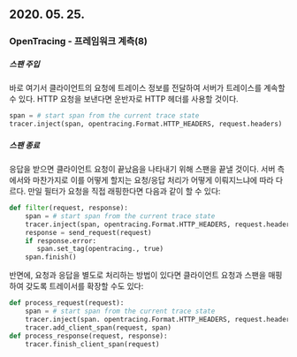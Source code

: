 ## 2020. 05. 25.

### OpenTracing - 프레임워크 계측(8)

##### 스팬 주입

바로 여기서 클라이언트의 요청에 트레이스 정보를 전달하여 서버가 트레이스를 계속할 수 있다. HTTP 요청을 보낸다면 운반자로 HTTP 헤더를 사용할 것이다.

```python
span = # start span from the current trace state
tracer.inject(span, opentracing.Format.HTTP_HEADERS, request.headers)
```

##### 스팬 종료

응답을 받으면 클라이언트 요청이 끝났음을 나타내기 위해 스팬을 끝낼 것이다. 서버 측에서와 마찬가지로 이를 어떻게 할지는 요청/응답 처리가 어떻게 이뤄지느냐에 따라 다르다. 만일 필터가 요청을 직접 래핑한다면 다음과 같이 할 수 있다:

```python
def filter(request, response):
    span = # start span from the current trace state
    tracer.inject(span, opentracing.Format.HTTP_HEADERS, request.headers)
    response = send_request(request)
    if response.error:
       span.set_tag(opentracing., true)
    span.finish()
```

반면에, 요청과 응답을 별도로 처리하는 방법이 있다면 클라이언트 요청과 스팬을 매핑하여 갖도록 트레이서를 확장할 수도 있다:

```python
def process_request(request):
    span = # start span from the current trace state
    tracer.inject(span. opentracing.Format.HTTP_HEADERS, request.headers)
    tracer.add_client_span(request, span)
def process_response(request, response):
    tracer.finish_client_span(request)
```

